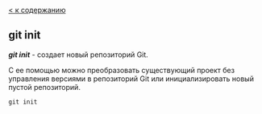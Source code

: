 [< к содержанию](./readme.md)

## git init

***git init*** - создает новый репозиторий Git. 

С ее помощью можно преобразовать существующий проект без управления версиями в репозиторий Git или инициализировать новый пустой репозиторий.

~~~
git init
~~~